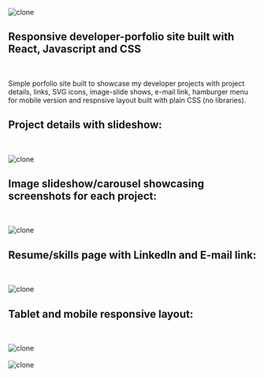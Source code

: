 ![clone](https://imgur.com/ALvafeN.png)

## Responsive developer-porfolio site built with React, Javascript and CSS
<br>

Simple porfolio site built to showcase my developer projects with project details, links, SVG icons, image-slide shows, e-mail link, hamburger menu for mobile version and respnsive layout built with plain CSS (no libraries). 

## Project details with slideshow:
<br>

![clone](https://imgur.com/LVOC7Ty.png)


## Image slideshow/carousel showcasing screenshots for each project:
<br>

![clone](https://imgur.com/FRXCHfH.png)

## Resume/skills page with Linkedln and E-mail link:
<br>

![clone](https://imgur.com/ywO0fki.png)

## Tablet and mobile responsive layout:
<br>

![clone](https://imgur.com/22jKAID.png)
<br>
<br>
![clone](https://imgur.com/YxAa9Lp.png)




